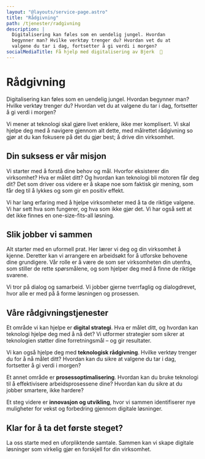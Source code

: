 ```yaml
---
layout: "@layouts/service-page.astro"
title: "Rådgivning"
path: /tjenester/radgivning
description: |
  Digitalisering kan føles som en uendelig jungel. Hvordan 
  begynner man? Hvilke verktøy trenger du? Hvordan vet du at
  valgene du tar i dag, fortsetter å gi verdi i morgen?
socialMediaTitle: Få hjelp med digitalisering av Bjerk  🌳
---
```


# Rådgivning

Digitalisering kan føles som en uendelig jungel. Hvordan begynner man? Hvilke
verktøy trenger du? Hvordan vet du at valgene du tar i dag, fortsetter å gi
verdi i morgen?

Vi mener at teknologi skal gjøre livet enklere, ikke mer komplisert. Vi skal
hjelpe deg med å navigere gjennom alt dette, med målrettet rådgivning so gjør
at du kan fokusere på det du gjør best; å drive din virksomhet.

## Din suksess er vår misjon

Vi starter med å forstå dine behov og mål. Hvorfor eksisterer din virksomhet?
Hva er målet ditt? Og hvordan kan teknologi bli motoren får deg dit? Det som
driver oss videre er å skape noe som faktisk gir mening, som får deg til å lykkes
og som gir en positiv effekt.

Vi har lang erfaring med å hjelpe virksomheter med å ta de riktige valgene. Vi
har sett hva som fungerer, og hva som ikke gjør det. Vi har også sett at det
ikke finnes en one-size-fits-all løsning.

## Slik jobber vi sammen

Alt starter med en uformell prat. Her lærer vi deg og din virksomhet å kjenne.
Deretter kan vi arrangere en arbeidsøkt for å utforske behovene dine grundigere.
Vår rolle er å være de som ser virksomheten din utenfra, som stiller de rette
spørsmålene, og som hjelper deg med å finne de riktige svarene.

Vi tror på dialog og samarbeid. Vi jobber gjerne tverrfaglig og dialogdrevet,
hvor alle er med på å forme løsningen og prosessen.

## Våre rådgivningstjenester

Et område vi kan hjelpe er **digital strategi**. Hva er målet ditt, og hvordan
kan teknologi hjelpe deg med å nå det? Vi utformer strategier som sikrer at
teknologien støtter dine forretningsmål – og gir resultater.

Vi kan også hjelpe deg med **teknologisk rådgivning**. Hvilke verktøy trenger du
for å nå målet ditt? Hvordan kan du sikre at valgene du tar i dag, fortsetter å
gi verdi i morgen?

Et annet område er **prosessoptimalisering**. Hvordan kan du bruke teknologi
til å effektivisere arbeidsprosessene dine? Hvordan kan du sikre at du jobber
smartere, ikke hardere?

Et steg videre er **innovasjon og utvikling**, hvor vi sammen identifiserer
nye muligheter for vekst og forbedring gjennom digitale løsninger.

## Klar for å ta det første steget?

La oss starte med en uforpliktende samtale. Sammen kan vi skape digitale
løsninger som virkelig gjør en forskjell for din virksomhet.


